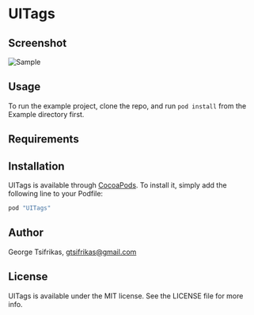 # UITags

## Screenshot
![Sample](http://i.imgur.com/ez1wrgc.png)

## Usage

To run the example project, clone the repo, and run `pod install` from the Example directory first.

## Requirements

## Installation

UITags is available through [CocoaPods](http://cocoapods.org). To install
it, simply add the following line to your Podfile:

```ruby
pod "UITags"
```

## Author

George Tsifrikas, gtsifrikas@gmail.com

## License

UITags is available under the MIT license. See the LICENSE file for more info.
